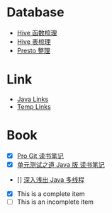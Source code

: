 # Database

* [Hive 函数梳理](/database/Hive%20函数梳理.md)
* [Hive 表梳理](/database/Hive%20表梳理.md)
* [Presto 整理](/database/Presto%20整理.md)

# Link

* [Java Links](/link/Java%20Links.md)
* [Temp Links](/link/Temp%20Links.md)

# Book

- [x] [Pro Git 读书笔记](/book/Pro%20Git%20读书笔记.md)
- [x] [单元测试之道 Java 版 读书笔记](/book/单元测试之道%20Java%20版%20读书笔记.md)
- [] [深入浅出 Java 多线程](http://concurrent.redspider.group/article/01/1.html)

- [x] This is a complete item
- [ ] This is an incomplete item
